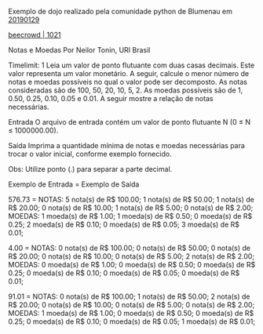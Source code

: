 Exemplo de dojo realizado pela comunidade python de Blumenau em [20190129](https://github.com/pythonbnu/dojo/blob/master/2019_01_29/dojo.py)


[beecrowd | 1021](https://www.beecrowd.com.br/repository/UOJ_1021.html)

Notas e Moedas
Por Neilor Tonin, URI  Brasil

Timelimit: 1
Leia um valor de ponto flutuante com duas casas decimais. Este valor representa um valor monetário. A seguir, calcule o menor número de notas e moedas possíveis no qual o valor pode ser decomposto. As notas consideradas são de 100, 50, 20, 10, 5, 2. As moedas possíveis são de 1, 0.50, 0.25, 0.10, 0.05 e 0.01. A seguir mostre a relação de notas necessárias.

Entrada
O arquivo de entrada contém um valor de ponto flutuante N (0 ≤ N ≤ 1000000.00).

Saída
Imprima a quantidade mínima de notas e moedas necessárias para trocar o valor inicial, conforme exemplo fornecido.

Obs: Utilize ponto (.) para separar a parte decimal.

Exemplo de Entrada = Exemplo de Saída

576.73 =
NOTAS:
5 nota(s) de R$ 100.00;
1 nota(s) de R$ 50.00;
1 nota(s) de R$ 20.00;
0 nota(s) de R$ 10.00;
1 nota(s) de R$ 5.00;
0 nota(s) de R$ 2.00;
MOEDAS:
1 moeda(s) de R$ 1.00;
1 moeda(s) de R$ 0.50;
0 moeda(s) de R$ 0.25;
2 moeda(s) de R$ 0.10;
0 moeda(s) de R$ 0.05;
3 moeda(s) de R$ 0.01;

4.00 =
NOTAS:
0 nota(s) de R$ 100.00;
0 nota(s) de R$ 50.00;
0 nota(s) de R$ 20.00;
0 nota(s) de R$ 10.00;
0 nota(s) de R$ 5.00;
2 nota(s) de R$ 2.00;
MOEDAS:
0 moeda(s) de R$ 1.00;
0 moeda(s) de R$ 0.50;
0 moeda(s) de R$ 0.25;
0 moeda(s) de R$ 0.10;
0 moeda(s) de R$ 0.05;
0 moeda(s) de R$ 0.01;

91.01 =
NOTAS:
0 nota(s) de R$ 100.00;
1 nota(s) de R$ 50.00;
2 nota(s) de R$ 20.00;
0 nota(s) de R$ 10.00;
0 nota(s) de R$ 5.00;
0 nota(s) de R$ 2.00;
MOEDAS:
1 moeda(s) de R$ 1.00;
0 moeda(s) de R$ 0.50;
0 moeda(s) de R$ 0.25;
0 moeda(s) de R$ 0.10;
0 moeda(s) de R$ 0.05;
1 moeda(s) de R$ 0.01;

